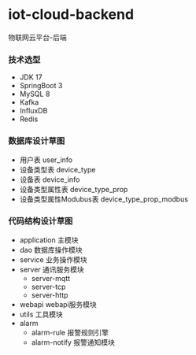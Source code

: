 # iot-cloud-backend
物联网云平台-后端

### 技术选型

- JDK 17
- SpringBoot 3
- MySQL 8
- Kafka
- InfluxDB
- Redis

### 数据库设计草图

- 用户表 user_info
- 设备类型表 device_type
- 设备表 device_info
- 设备类型属性表 device_type_prop
- 设备类型属性Modubus表 device_type_prop_modbus

### 代码结构设计草图

- application 主模块
- dao 数据库操作模块
- service 业务操作模块
- server 通讯服务模块
  - server-mqtt 
  - server-tcp
  - server-http
- webapi webapi服务模块
- utils 工具模块
- alarm
  - alarm-rule 报警规则引擎
  - alarm-notify 报警通知模块
